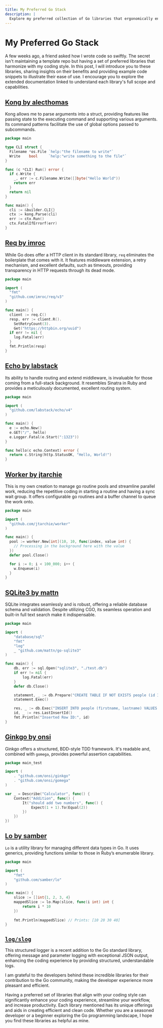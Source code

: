 ```yaml
---
title: My Preferred Go Stack
description: |
  Explore my preferred collection of Go libraries that ergonomically enhance my coding style and streamline the development of Go applications, allowing for efficient and organized coding.
---
```


# My Preferred Go Stack

A few weeks ago, a friend asked how I wrote code so swiftly. The secret isn't
maintaining a template repo but having a set of preferred libraries that
harmonize with my coding style. In this post, I will introduce you to these
libraries, sharing insights on their benefits and providing example code
snippets to illustrate their ease of use. I encourage you to explore the
extended documentation linked to understand each library's full scope and
capabilities.

## [Kong by alecthomas](https://github.com/alecthomas/kong)

Kong allows me to parse arguments into a struct, providing features like passing
state to the executing command and supporting various arguments. Its command
patterns facilitate the use of global options passed to subcommands.

```go
package main

type CLI struct {
  Filename *os.File `help:"the filename to write"`
  Write    bool     `help:"write something to the file"`
}

func (c *CLI) Run() error {
  if c.Write {
    _, err := c.Filename.Write([]byte("Hello World"))
    return err
  }
  return nil
}

func main() {
  cli := &builder.CLI{}
  ctx := kong.Parse(cli)
  err := ctx.Run()
  ctx.FatalIfErrorf(err)
}
```

## [Req by imroc](https://github.com/imroc/req)

While Go does offer a HTTP client in its standard library, `req` eliminates the
boilerplate that comes with it. It features middleware extension, a retry
mechanism, and excellent defaults, such as timeouts, providing transparency in
HTTP requests through its dead mode.

```go
package main

import (
  "fmt"
  "github.com/imroc/req/v3"
)

func main() {
  client := req.C()
  resp, err := client.R().
    SetRetryCount(3).
    Get("https://httpbin.org/uuid")
  if err != nil {
    log.Fatal(err)
  }
  fmt.Println(resp)
}
```

## [Echo by labstack](https://github.com/labstack/echo)

Its ability to handle routing and extend middleware, is invaluable for those
coming from a full-stack background. It resembles Sinatra in Ruby and provides a
meticulously documented, excellent routing system.

```go
package main

import (
  "github.com/labstack/echo/v4"
)

func main() {
  e := echo.New()
  e.GET("/", hello)
  e.Logger.Fatal(e.Start(":1323"))
}

func hello(c echo.Context) error {
  return c.String(http.StatusOK, "Hello, World!")
}
```

## [Worker by jtarchie](https://github.com/jtarchie/worker)

This is my own creation to manage go routine pools and streamline parallel work,
reducing the repetitive coding in starting a routine and having a sync wait
group. It offers configurable go routines and a buffer channel to queue the work
onto.

```go
package main

import (
  "github.com/jtarchie/worker"
)

func main() {
  pool := worker.New[int](10, 10, func(index, value int) {
    // Processing in the background here with the value
  })
  defer pool.Close()

  for i := 0; i < 100_000; i++ {
    w.Enqueue(i)
  }
}
```

## [SQLite3 by mattn](https://github.com/mattn/go-sqlite3)

SQLite integrates seamlessly and is robust, offering a reliable database schema
and validation. Despite utilizing CGO, its seamless operation and built-in full
text search make it indispensable.

```go
package main

import (
    "database/sql"
    "fmt"
    "log"
    _ "github.com/mattn/go-sqlite3"
)

func main() {
    db, err := sql.Open("sqlite3", "./test.db")
    if err != nil {
        log.Fatal(err)
    }
    defer db.Close()

    statement, _ := db.Prepare("CREATE TABLE IF NOT EXISTS people (id INTEGER PRIMARY KEY, firstname TEXT, lastname TEXT)")
    statement.Exec()

    res, _ := db.Exec("INSERT INTO people (firstname, lastname) VALUES (?, ?)", "John", "Doe")
    id, _ := res.LastInsertId()
    fmt.Println("Inserted Row ID:", id)
}
```

## [Ginkgo by onsi](https://github.com/onsi/ginkgo)

Ginkgo offers a structured, BDD-style TDD framework. It's readable and, combined
with `gomega`, provides powerful assertion capabilities.

```go
package main_test

import (
    . "github.com/onsi/ginkgo"
    . "github.com/onsi/gomega"
)

var _ = Describe("Calculator", func() {
    Context("Addition", func() {
        It("should add two numbers", func() {
            Expect(1 + 1).To(Equal(2))
        })
    })
})
```

## [Lo by samber](https://github.com/samber/lo)

`Lo` is a utility library for managing different data types in Go. It uses
generics, providing functions similar to those in Ruby’s enumerable library.

```go
package main

import (
	"fmt"
	"github.com/samber/lo"
)

func main() {
	slice := []int{1, 2, 3, 4}
	mappedSlice := lo.Map(slice, func(i int) int {
		return i * 10
	})
	
	fmt.Println(mappedSlice) // Prints: [10 20 30 40]
}
```

## [`log/slog`](https://go.dev/blog/slog)

This structured logger is a recent addition to the Go standard library, offering
message and parameter logging with exceptional JSON output, enhancing the coding
experience by providing structured, understandable logs.

I am grateful to the developers behind these incredible libraries for their
contribution to the Go community, making the developer experience more pleasant
and efficient.

Having a preferred set of libraries that align with your coding style can
significantly enhance your coding experience, streamline your workflow, and
increase productivity. Each library mentioned has its unique offerings and aids
in creating efficient and clean code. Whether you are a seasoned developer or a
beginner exploring the Go programming landscape, I hope you find these libraries
as helpful as mine.
